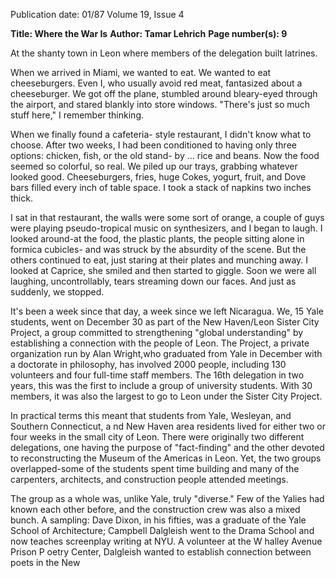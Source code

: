 Publication date: 01/87
Volume 19, Issue 4

**Title: Where the War Is**
**Author: Tamar Lehrich**
**Page number(s): 9**

At the shanty town in Leon where members of the delegation built latrines. 

When we arrived in Miami, we 
wanted to eat. We wanted to eat 
cheeseburgers. Even I, who usually 
avoid red meat, fantasized about a 
cheeseburger. We got off the plane, 
stumbled around bleary-eyed through 
the airport, and stared blankly into 
store windows. "There's just so much 
stuff here," I 
remember thinking. 

When we finally found a cafeteria-
style restaurant, I didn't know what to 
choose. After two weeks, I had been 
conditioned to having only three 
options: chicken, fish, or the old stand-
by ... rice and beans. Now the food 
seemed so colorful, so real. We piled 
up our trays, 
grabbing whatever 
looked good. Cheeseburgers, fries, 
huge Cokes, yogurt, fruit, and Dove 
bars filled every inch of table space. I 
took a stack of napkins two inches 
thick. 

I sat in that restaurant, the walls 
were some sort of orange, a couple of 
guys were playing pseudo-tropical 
music on synthesizers, and I began to 
laugh. I looked around-at the food, 
the plastic plants, the people sitting 
alone in formica cubicles- and was 
struck by the absurdity of the scene. 
But the others continued to eat, just 
staring at their plates and munching 
away. I looked at Caprice, she smiled 
and then started to giggle. Soon we 
were all laughing, 
uncontrollably, 
tears streaming down our faces. And 
just as suddenly, we stopped. 

It's been a week since that day, a week 
since we left Nicaragua. We, 15 Yale 
students, went on December 30 as part 
of the New Haven/Leon Sister City 
Project, 
a 
group committed to 
strengthening "global understanding" 
by establishing a connection with the 
people of Leon. The Project, a private 
organization run by Alan Wright,who 
graduated from Yale in December with 
a doctorate in philosophy, has involved 
2000 people, including 130 volunteers 
and four full-time staff members. The 
16th delegation in two years, this was 
the first 
to include a 
group of 
university students. With 30 members, 
it was also the largest to go to Leon 
under the Sister City Project. 

In practical terms this meant that 
students from Yale, Wesleyan, and 
Southern Connecticut, 
a nd 
New 
Haven area residents lived for either 
two or four weeks in the small city 
of Leon. 
There were originally 
two different delegations, one having 
the purpose of "fact-finding" and the 
other devoted to reconstructing the 
Museum of the Americas in Leon. Yet, 
the two groups overlapped-some of 
the students spent time building and 
many of the carpenters, architects, and 
construction people 
attended 
meetings. 

The group as a whole was, unlike 
Yale, truly "diverse." Few of the Yalies 
had known each other before, and the 
construction crew was also a mixed 
bunch. A sampling: Dave Dixon, in 
his fifties, was a graduate of the Yale 
School 
of Architecture; 
Campbell 
Dalgleish went to the Drama School 
and now teaches screenplay writing at 
NYU. A volunteer at the W halley 
Avenue 
Prison 
P oetry 
Center, 
Dalgleish wanted 
to establish 
connection between poets in the New